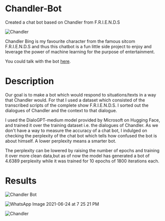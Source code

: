 # Chandler-Bot
Created a chat bot based on Chandler from F.R.I.E.N.D.S 

![Chandler](https://user-images.githubusercontent.com/71517788/123321024-1c126680-d550-11eb-9ba7-32828a5875bf.jpg)

Chandler Bing is my favourite character from the famous sitcom F.R.I.E.N.D.S 
and thus this chatbot is a fun little side project to enjoy and leverage the 
power of machine learning for the purpose of entertainment. 

You could talk with the bot [here](https://huggingface.co/Saviour/ChandlerBot).

# Description 

Our goal is to make a bot which would respond to situations/texts in a way that Chandler would. For 
that I used a dataset which consisted of the transcribed scripts of the complete show F.R.I.E.N.D.S. I 
sorted out the dialogues of Chandler and the context to that dialogue. 

I used the DialoGPT-medium model provided by Microsoft on Hugging Face, and trained it over the 
training dataset i.e. the dialogues of Chandler. As we don't have a way to measure the accuracy of 
a chat bot, I indulged on checking the perplexity of the chat bot which tells how confused the bot is 
about himself. A lower perplexity means a smarter bot. 

The perplexity can be lowered by raising the number of epochs and training it over more clean data,but as of 
now the model has generated a bot of 4.6389 perplexity while it was trained for 10 epochs of 1800 iterations each. 

# Results 

![Chandler Bot](https://user-images.githubusercontent.com/71517788/123322107-7cee6e80-d551-11eb-8e3a-78251e47785b.PNG)

![WhatsApp Image 2021-06-24 at 7 25 21 PM](https://user-images.githubusercontent.com/71517788/123322182-98f21000-d551-11eb-8db0-cf0694ac1c26.jpeg)

![Chandler](https://user-images.githubusercontent.com/71517788/123333180-09535e00-d55f-11eb-9b43-1e7498600323.PNG)



